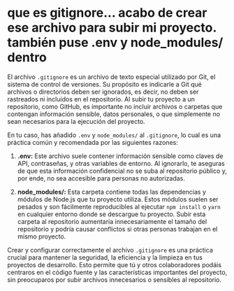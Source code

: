 # que es gitignore... acabo de crear ese archivo para subir mi proyecto. también puse .env y node_modules/ dentro

El archivo `.gitignore` es un archivo de texto especial utilizado por Git, el sistema de control de versiones. Su propósito es indicarle a Git qué archivos o directorios deben ser ignorados, es decir, no deben ser rastreados ni incluidos en el repositorio. Al subir tu proyecto a un repositorio, como GitHub, es importante no incluir archivos o carpetas que contengan información sensible, datos personales, o que simplemente no sean necesarios para la ejecución del proyecto.

En tu caso, has añadido `.env` y `node_modules/` al `.gitignore`, lo cual es una práctica común y recomendada por las siguientes razones:

1. **.env:** Este archivo suele contener información sensible como claves de API, contraseñas, y otras variables de entorno. Al ignorarlo, te aseguras de que esta información confidencial no se suba al repositorio público y, por ende, no sea accesible para personas no autorizadas.

2. **node_modules/:** Esta carpeta contiene todas las dependencias y módulos de Node.js que tu proyecto utiliza. Estos módulos suelen ser pesados y son fácilmente reproducibles al ejecutar `npm install` o `yarn` en cualquier entorno donde se descargue tu proyecto. Subir esta carpeta al repositorio aumentaría innecesariamente el tamaño del repositorio y podría causar conflictos si otras personas trabajan en el mismo proyecto.

Crear y configurar correctamente el archivo `.gitignore` es una práctica crucial para mantener la seguridad, la eficiencia y la limpieza en tus proyectos de desarrollo. Esto permite que tú y otros colaboradores podáis centraros en el código fuente y las características importantes del proyecto, sin preocuparos por subir archivos innecesarios o sensibles al repositorio.
